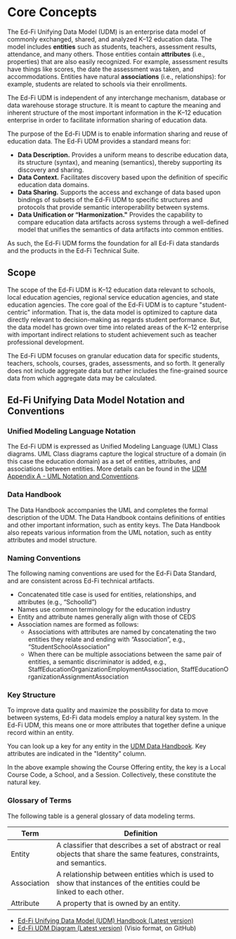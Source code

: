 # Core Concepts

The Ed-Fi Unifying Data Model (UDM) is an enterprise data model of commonly
exchanged, shared, and analyzed K–12 education data. The model includes
**entities** such as students, teachers, assessment results, attendance, and
many others. Those entities contain **attributes** (i.e., properties) that are
also easily recognized. For example, assessment results have things like scores,
the date the assessment was taken, and accommodations. Entities have natural
**associations** (i.e., relationships): for example, students are related to
schools via their enrollments.

<!-- ![Core Concepts](../../img/image-2023-5-1_8-58-34.png) -->

The Ed-Fi UDM is independent of any interchange mechanism, database or data
warehouse storage structure. It is meant to capture the meaning and inherent
structure of the most important information in the K–12 education enterprise in
order to facilitate information sharing of education data.

The purpose of the Ed-Fi UDM is to enable information sharing and reuse of
education data. The Ed-Fi UDM provides a standard means for:

* **Data Description.** Provides a uniform means to describe education data,
    its structure (syntax), and meaning (semantics), thereby supporting its
    discovery and sharing.
* **Data Context.** Facilitates discovery based upon the definition of
    specific education data domains.
* **Data Sharing.** Supports the access and exchange of data based upon
    bindings of subsets of the Ed-Fi UDM to specific structures and protocols
    that provide semantic interoperability between systems.
* **Data Unification or “Harmonization."** Provides the capability to compare
    education data artifacts across systems through a well-defined model that
    unifies the semantics of data artifacts into common entities.

As such, the Ed-Fi UDM forms the foundation for all Ed-Fi data standards and the
products in the Ed-Fi Technical Suite.

## Scope

The scope of the Ed-Fi UDM is K–12 education data relevant to schools, local
education agencies, regional service education agencies, and state education
agencies. The core goal of the Ed-Fi UDM is to capture "student-centric"
information. That is, the data model is optimized to capture data directly
relevant to decision-making as regards student performance. But, the data model
has grown over time into related areas of the K–12 enterprise with important
indirect relations to student achievement such as teacher professional
development.

<!-- ![Scope](../../img/Ed-Fi%20Scope.PNG) -->

The Ed-Fi UDM focuses on granular education data for specific students,
teachers, schools, courses, grades, assessments, and so forth. It generally does
not include aggregate data but rather includes the fine-grained source data from
which aggregate data may be calculated.

## Ed-Fi Unifying Data Model Notation and Conventions

### Unified Modeling Language Notation

The Ed-Fi UDM is expressed as Unified Modeling Language (UML) Class diagrams.
UML Class diagrams capture the logical structure of a domain (in this case the
education domain) as a set of entities, attributes, and associations between
entities. More details can be found in the [UDM Appendix A - UML
Notation and Conventions](../appendix-a.md).

### Data Handbook

The Data Handbook accompanies the UML and completes the formal description of
the UDM. The Data Handbook contains definitions of entities and other important
information, such as entity keys. The Data Handbook also repeats various
information from the UML notation, such as entity attributes and model
structure.

### Naming Conventions

The following naming conventions are used for the Ed-Fi Data Standard, and are
consistent across Ed-Fi technical artifacts.

* Concatenated title case is used for entities, relationships, and
    attributes (e.g., “SchoolId”)
* Names use common terminology for the education industry
* Entity and attribute names generally align with those of CEDS
* Association names are formed as follows:
  * Associations with attributes are named by concatenating the two entities
        they relate and ending with “Association”, e.g.,
        “StudentSchoolAssociation”
  * When there can be multiple associations between the same pair of
        entities, a semantic discriminator is added, e.g.,
        StaffEducationOrganizationEmploymentAssociation, StaffEducationOrganizationAssignmentAssociation

### Key Structure

To improve data quality and maximize the possibility for data to move between
systems, Ed-Fi data models employ a natural key system. In the Ed-Fi UDM, this
means one or more attributes that together define a unique record within an
entity.

You can look up a key for any entity in the [UDM Data
Handbook](../udm-handbook.md). Key
attributes are indicated in the "Identity" column.

<!-- ![Course Offering Handbook Key Example](../../img/Course%20Offering%20Handbook%20Key%20Example%20-%20cropped.png) -->

In the above example showing the Course Offering entity, the key is a Local
Course Code, a School, and a Session. Collectively, these constitute the natural
key.

### Glossary of Terms

The following table is a general glossary of data modeling terms.

| Term | Definition |
| --- | --- |
| Entity | A classifier that describes a set of abstract or real objects that share the same features, constraints, and semantics. |
| Association | A relationship between entities which is used to show that instances of the entities could be linked to each other. |
| Attribute | A property that is owned by an entity. |

* [Ed-Fi Unifying Data Model (UDM) Handbook (Latest
    version)](https://schema.ed-fi.org/datahandbook-v510/index.html#/)
* [Ed-Fi UDM Diagram (Latest
    version)](https://github.com/Ed-Fi-Alliance-OSS/Ed-Fi-Standard/tree/main/Models)
    (Visio format, on GitHub)

